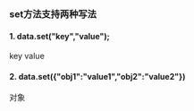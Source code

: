 ### set方法支持两种写法


#### 1. data.set("key","value");

key value


#### 2. data.set({"obj1":"value1","obj2":"value2"})

对象



